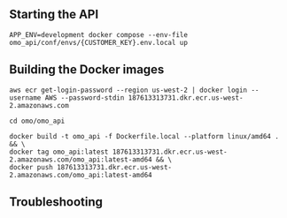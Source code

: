 ## Starting the API

```
APP_ENV=development docker compose --env-file omo_api/conf/envs/{CUSTOMER_KEY}.env.local up
```


## Building the Docker images


```
aws ecr get-login-password --region us-west-2 | docker login --username AWS --password-stdin 187613313731.dkr.ecr.us-west-2.amazonaws.com

cd omo/omo_api

docker build -t omo_api -f Dockerfile.local --platform linux/amd64 . && \
docker tag omo_api:latest 187613313731.dkr.ecr.us-west-2.amazonaws.com/omo_api:latest-amd64 && \
docker push 187613313731.dkr.ecr.us-west-2.amazonaws.com/omo_api:latest-amd64
```

## Troubleshooting
